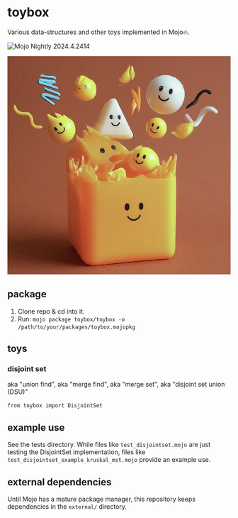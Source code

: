 # toybox

Various data-structures and other toys implemented in Mojo🔥.

![Mojo Nightly 2024.4.2414](https://img.shields.io/badge/Mojo%F0%9F%94%A5-Nightly_2024.4.2414-purple)

![Mojo data structures](etc/toybox.png)

## package

1. Clone repo & cd into it.
2. Run: `mojo package toybox/toybox -o /path/to/your/packages/toybox.mojopkg`

## toys

### disjoint set

aka "union find", aka "merge find", aka "merge set", aka "disjoint set union (DSU)"

```mojo
from toybox import DisjointSet
```

## example use

See the tests directory. While files like `test_disjointset.mojo` are just testing
the DisjointSet implementation, files like `test_disjointset_example_kruskal_mst.mojo`
provide an example use.

## external dependencies

Until Mojo has a mature package manager, this repository keeps dependencies in
the `external/` directory.
